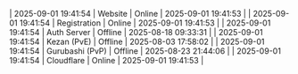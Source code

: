 | 2025-09-01 19:41:54 | Website | Online | 2025-09-01 19:41:53 |
| 2025-09-01 19:41:54 | Registration | Online | 2025-09-01 19:41:53 |
| 2025-09-01 19:41:54 | Auth Server | Offline | 2025-08-18 09:33:31 |
| 2025-09-01 19:41:54 | Kezan (PvE) | Offline | 2025-08-03 17:58:02 |
| 2025-09-01 19:41:54 | Gurubashi (PvP) | Offline | 2025-08-23 21:44:06 |
| 2025-09-01 19:41:54 | Cloudflare | Online | 2025-09-01 19:41:53 |
